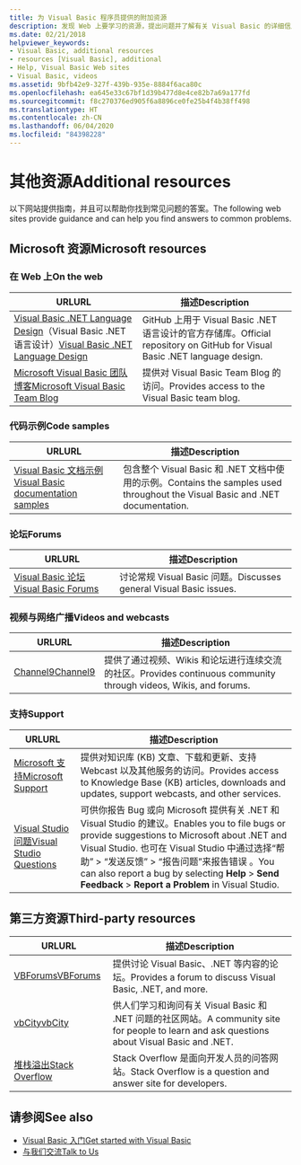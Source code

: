 ```yaml
---
title: 为 Visual Basic 程序员提供的附加资源
description: 发现 Web 上要学习的资源，提出问题并了解有关 Visual Basic 的详细信息。
ms.date: 02/21/2018
helpviewer_keywords:
- Visual Basic, additional resources
- resources [Visual Basic], additional
- Help, Visual Basic Web sites
- Visual Basic, videos
ms.assetid: 9bfb42e9-327f-439b-935e-8884f6aca80c
ms.openlocfilehash: ea645e33c67bf1d39b477d8e4ce82b7a69a177fd
ms.sourcegitcommit: f8c270376ed905f6a8896ce0fe25b4f4b38ff498
ms.translationtype: HT
ms.contentlocale: zh-CN
ms.lasthandoff: 06/04/2020
ms.locfileid: "84398228"
---
```

# <a name="additional-resources"></a><span data-ttu-id="8b832-103">其他资源</span><span class="sxs-lookup"><span data-stu-id="8b832-103">Additional resources</span></span>

<span data-ttu-id="8b832-104">以下网站提供指南，并且可以帮助你找到常见问题的答案。</span><span class="sxs-lookup"><span data-stu-id="8b832-104">The following web sites provide guidance and can help you find answers to common problems.</span></span>

## <a name="microsoft-resources"></a><span data-ttu-id="8b832-105">Microsoft 资源</span><span class="sxs-lookup"><span data-stu-id="8b832-105">Microsoft resources</span></span>

### <a name="on-the-web"></a><span data-ttu-id="8b832-106">在 Web 上</span><span class="sxs-lookup"><span data-stu-id="8b832-106">On the web</span></span>

|<span data-ttu-id="8b832-107">URL</span><span class="sxs-lookup"><span data-stu-id="8b832-107">URL</span></span>|<span data-ttu-id="8b832-108">描述</span><span class="sxs-lookup"><span data-stu-id="8b832-108">Description</span></span>|
|----------|----------------|
|<span data-ttu-id="8b832-109">[Visual Basic .NET Language Design](https://github.com/dotnet/vblang)（Visual Basic .NET 语言设计）</span><span class="sxs-lookup"><span data-stu-id="8b832-109">[Visual Basic .NET Language Design](https://github.com/dotnet/vblang)</span></span>|<span data-ttu-id="8b832-110">GitHub 上用于 Visual Basic .NET 语言设计的官方存储库。</span><span class="sxs-lookup"><span data-stu-id="8b832-110">Official repository on GitHub for Visual Basic .NET language design.</span></span>|
|[<span data-ttu-id="8b832-111">Microsoft Visual Basic 团队博客</span><span class="sxs-lookup"><span data-stu-id="8b832-111">Microsoft Visual Basic Team Blog</span></span>](https://devblogs.microsoft.com/vbteam/)|<span data-ttu-id="8b832-112">提供对 Visual Basic Team Blog 的访问。</span><span class="sxs-lookup"><span data-stu-id="8b832-112">Provides access to the Visual Basic team blog.</span></span>|

### <a name="code-samples"></a><span data-ttu-id="8b832-113">代码示例</span><span class="sxs-lookup"><span data-stu-id="8b832-113">Code samples</span></span>

|<span data-ttu-id="8b832-114">URL</span><span class="sxs-lookup"><span data-stu-id="8b832-114">URL</span></span>|<span data-ttu-id="8b832-115">描述</span><span class="sxs-lookup"><span data-stu-id="8b832-115">Description</span></span>|
|----------|----------------|
|[<span data-ttu-id="8b832-116">Visual Basic 文档示例</span><span class="sxs-lookup"><span data-stu-id="8b832-116">Visual Basic documentation samples</span></span>](https://github.com/dotnet/docs/tree/master/samples/snippets/visualbasic)|<span data-ttu-id="8b832-117">包含整个 Visual Basic 和 .NET 文档中使用的示例。</span><span class="sxs-lookup"><span data-stu-id="8b832-117">Contains the samples used throughout the Visual Basic and .NET documentation.</span></span>|

### <a name="forums"></a><span data-ttu-id="8b832-118">论坛</span><span class="sxs-lookup"><span data-stu-id="8b832-118">Forums</span></span>

|<span data-ttu-id="8b832-119">URL</span><span class="sxs-lookup"><span data-stu-id="8b832-119">URL</span></span>|<span data-ttu-id="8b832-120">描述</span><span class="sxs-lookup"><span data-stu-id="8b832-120">Description</span></span>|
|----------|----------------|
|[<span data-ttu-id="8b832-121">Visual Basic 论坛</span><span class="sxs-lookup"><span data-stu-id="8b832-121">Visual Basic Forums</span></span>](https://social.msdn.microsoft.com/Forums/vstudio/home?forum=vbgeneral)|<span data-ttu-id="8b832-122">讨论常规 Visual Basic 问题。</span><span class="sxs-lookup"><span data-stu-id="8b832-122">Discusses general Visual Basic issues.</span></span>|

### <a name="videos-and-webcasts"></a><span data-ttu-id="8b832-123">视频与网络广播</span><span class="sxs-lookup"><span data-stu-id="8b832-123">Videos and webcasts</span></span>

|<span data-ttu-id="8b832-124">URL</span><span class="sxs-lookup"><span data-stu-id="8b832-124">URL</span></span>|<span data-ttu-id="8b832-125">描述</span><span class="sxs-lookup"><span data-stu-id="8b832-125">Description</span></span>|
|----------|----------------|
|[<span data-ttu-id="8b832-126">Channel9</span><span class="sxs-lookup"><span data-stu-id="8b832-126">Channel9</span></span>](https://channel9.msdn.com/)|<span data-ttu-id="8b832-127">提供了通过视频、Wikis 和论坛进行连续交流的社区。</span><span class="sxs-lookup"><span data-stu-id="8b832-127">Provides continuous community through videos, Wikis, and forums.</span></span>|

### <a name="support"></a><span data-ttu-id="8b832-128">支持</span><span class="sxs-lookup"><span data-stu-id="8b832-128">Support</span></span>

|<span data-ttu-id="8b832-129">URL</span><span class="sxs-lookup"><span data-stu-id="8b832-129">URL</span></span>|<span data-ttu-id="8b832-130">描述</span><span class="sxs-lookup"><span data-stu-id="8b832-130">Description</span></span>|
|----------|----------------|
|[<span data-ttu-id="8b832-131">Microsoft 支持</span><span class="sxs-lookup"><span data-stu-id="8b832-131">Microsoft Support</span></span>](https://support.microsoft.com)|<span data-ttu-id="8b832-132">提供对知识库 (KB) 文章、下载和更新、支持 Webcast 以及其他服务的访问。</span><span class="sxs-lookup"><span data-stu-id="8b832-132">Provides access to Knowledge Base (KB) articles, downloads and updates, support webcasts, and other services.</span></span>|
|[<span data-ttu-id="8b832-133">Visual Studio 问题</span><span class="sxs-lookup"><span data-stu-id="8b832-133">Visual Studio Questions</span></span>](https://developercommunity.visualstudio.com)|<span data-ttu-id="8b832-134">可供你报告 Bug 或向 Microsoft 提供有关 .NET 和 Visual Studio 的建议。</span><span class="sxs-lookup"><span data-stu-id="8b832-134">Enables you to file bugs or provide suggestions to Microsoft about .NET and Visual Studio.</span></span> <span data-ttu-id="8b832-135">也可在 Visual Studio 中通过选择“帮助” > “发送反馈” > “报告问题”来报告错误  。</span><span class="sxs-lookup"><span data-stu-id="8b832-135">You can also report a bug by selecting **Help** > **Send Feedback** > **Report a Problem** in Visual Studio.</span></span>|

## <a name="third-party-resources"></a><span data-ttu-id="8b832-136">第三方资源</span><span class="sxs-lookup"><span data-stu-id="8b832-136">Third-party resources</span></span>

|<span data-ttu-id="8b832-137">URL</span><span class="sxs-lookup"><span data-stu-id="8b832-137">URL</span></span>|<span data-ttu-id="8b832-138">描述</span><span class="sxs-lookup"><span data-stu-id="8b832-138">Description</span></span>|
|----------|----------------|
|[<span data-ttu-id="8b832-139">VBForums</span><span class="sxs-lookup"><span data-stu-id="8b832-139">VBForums</span></span>](http://www.vbforums.com/)|<span data-ttu-id="8b832-140">提供讨论 Visual Basic、.NET 等内容的论坛。</span><span class="sxs-lookup"><span data-stu-id="8b832-140">Provides a forum to discuss Visual Basic, .NET, and more.</span></span>|
|[<span data-ttu-id="8b832-141">vbCity</span><span class="sxs-lookup"><span data-stu-id="8b832-141">vbCity</span></span>](http://vbcity.com/)|<span data-ttu-id="8b832-142">供人们学习和询问有关 Visual Basic 和 .NET 问题的社区网站。</span><span class="sxs-lookup"><span data-stu-id="8b832-142">A community site for people to learn and ask questions about Visual Basic and .NET.</span></span>|
|[<span data-ttu-id="8b832-143">堆栈溢出</span><span class="sxs-lookup"><span data-stu-id="8b832-143">Stack Overflow</span></span>](https://stackoverflow.com/questions/tagged/vb.net)|<span data-ttu-id="8b832-144">Stack Overflow 是面向开发人员的问答网站。</span><span class="sxs-lookup"><span data-stu-id="8b832-144">Stack Overflow is a question and answer site for developers.</span></span>|

## <a name="see-also"></a><span data-ttu-id="8b832-145">请参阅</span><span class="sxs-lookup"><span data-stu-id="8b832-145">See also</span></span>

- [<span data-ttu-id="8b832-146">Visual Basic 入门</span><span class="sxs-lookup"><span data-stu-id="8b832-146">Get started with Visual Basic</span></span>](index.md)
- [<span data-ttu-id="8b832-147">与我们交流</span><span class="sxs-lookup"><span data-stu-id="8b832-147">Talk to Us</span></span>](/visualstudio/ide/feedback-options)
